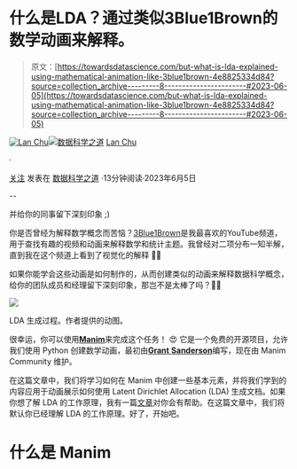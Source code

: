 # 什么是LDA？通过类似3Blue1Brown的数学动画来解释。

> 原文：[https://towardsdatascience.com/but-what-is-lda-explained-using-mathematical-animation-like-3blue1brown-4e8825334d84?source=collection_archive---------8-----------------------#2023-06-05](https://towardsdatascience.com/but-what-is-lda-explained-using-mathematical-animation-like-3blue1brown-4e8825334d84?source=collection_archive---------8-----------------------#2023-06-05)

[](https://huonglanchu.medium.com/?source=post_page-----4e8825334d84--------------------------------)[![Lan Chu](../Images/813b24f60d6cfe2c9273e064d850c7fe.png)](https://huonglanchu.medium.com/?source=post_page-----4e8825334d84--------------------------------)[](https://towardsdatascience.com/?source=post_page-----4e8825334d84--------------------------------)[![数据科学之道](../Images/a6ff2676ffcc0c7aad8aaf1d79379785.png)](https://towardsdatascience.com/?source=post_page-----4e8825334d84--------------------------------) [Lan Chu](https://huonglanchu.medium.com/?source=post_page-----4e8825334d84--------------------------------)

·

[关注](https://medium.com/m/signin?actionUrl=https%3A%2F%2Fmedium.com%2F_%2Fsubscribe%2Fuser%2F3916743f0e10&operation=register&redirect=https%3A%2F%2Ftowardsdatascience.com%2Fbut-what-is-lda-explained-using-mathematical-animation-like-3blue1brown-4e8825334d84&user=Lan+Chu&userId=3916743f0e10&source=post_page-3916743f0e10----4e8825334d84---------------------post_header-----------) 发表在 [数据科学之道](https://towardsdatascience.com/?source=post_page-----4e8825334d84--------------------------------) ·13分钟阅读·2023年6月5日[](https://medium.com/m/signin?actionUrl=https%3A%2F%2Fmedium.com%2F_%2Fvote%2Ftowards-data-science%2F4e8825334d84&operation=register&redirect=https%3A%2F%2Ftowardsdatascience.com%2Fbut-what-is-lda-explained-using-mathematical-animation-like-3blue1brown-4e8825334d84&user=Lan+Chu&userId=3916743f0e10&source=-----4e8825334d84---------------------clap_footer-----------)

--

[](https://medium.com/m/signin?actionUrl=https%3A%2F%2Fmedium.com%2F_%2Fbookmark%2Fp%2F4e8825334d84&operation=register&redirect=https%3A%2F%2Ftowardsdatascience.com%2Fbut-what-is-lda-explained-using-mathematical-animation-like-3blue1brown-4e8825334d84&source=-----4e8825334d84---------------------bookmark_footer-----------)

并给你的同事留下深刻印象 ;)

你是否曾经为解释数学概念而苦恼？[3Blue1Brown](https://www.youtube.com/channel/UCYO_jab_esuFRV4b17AJtAw)是我最喜欢的YouTube频道，用于查找有趣的视频和动画来解释数学和统计主题。我曾经对二项分布一知半解，直到我在这个频道上看到了视觉化的解释 🤷‍♀️

如果你能学会这些动画是如何制作的，从而创建类似的动画来解释数据科学概念，给你的团队成员和经理留下深刻印象，那岂不是太棒了吗？🤩😍

![](../Images/7ab098d34071bfd7946379f5053adbe6.png)

LDA 生成过程。作者提供的动图。

很幸运，你可以使用[**Manim**](https://docs.manim.community/en/stable/)来完成这个任务！ 😍 它是一个免费的开源项目，允许我们使用 Python 创建数学动画，最初由[**Grant** **Sanderson**](https://twitter.com/3blue1brown)编写，现在由 Manim Community 维护。

在这篇文章中，我们将学习如何在 Manim 中创建一些基本元素，并将我们学到的内容应用于动画展示如何使用 Latent Dirichlet Allocation (LDA) 生成文档。如果你想了解 LDA 的工作原理，我有一篇[文章](https://medium.com/towards-data-science/what-do-countries-talk-about-at-the-un-general-debate-topic-modelings-using-lda-19873cf00fe0)对你会有帮助。在这篇文章中，我们将默认你已经理解 LDA 的工作原理。好了，开始吧。

# 什么是 Manim
